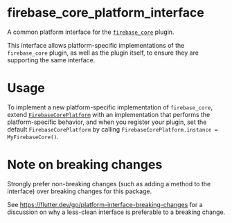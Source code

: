 # firebase_core_platform_interface

A common platform interface for the [`firebase_core`][1] plugin.

This interface allows platform-specific implementations of the `firebase_core`
plugin, as well as the plugin itself, to ensure they are supporting the
same interface.

# Usage

To implement a new platform-specific implementation of `firebase_core`, extend
[`FirebaseCorePlatform`][2] with an implementation that performs the
platform-specific behavior, and when you register your plugin, set the default
`FirebaseCorePlatform` by calling
`FirebaseCorePlatform.instance = MyFirebaseCore()`.

# Note on breaking changes

Strongly prefer non-breaking changes (such as adding a method to the interface)
over breaking changes for this package.

See https://flutter.dev/go/platform-interface-breaking-changes for a discussion
on why a less-clean interface is preferable to a breaking change.

[1]: ../firebase_core
[2]: lib/firebase_core_platform_interface.dart
